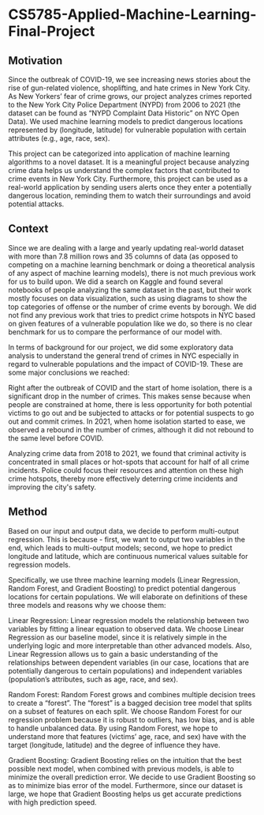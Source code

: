 # CS5785-Applied-Machine-Learning-Final-Project

## Motivation
Since the outbreak of COVID-19, we see increasing news stories about the rise of gun-related violence, shoplifting, and hate crimes in New York City. As New Yorkers’ fear of crime grows, our project analyzes crimes reported to the New York City Police Department (NYPD) from 2006 to 2021 (the dataset can be found as “NYPD Complaint Data Historic” on NYC Open Data). We used machine learning models to predict dangerous locations represented by (longitude, latitude) for vulnerable population with certain attributes (e.g., age, race, sex). 

This project can be categorized into application of machine learning algorithms to a novel dataset. It is a meaningful project because analyzing crime data helps us understand the complex factors that contributed to crime events in New York City. Furthermore, this project can be used as a real-world application by sending users alerts once they enter a potentially dangerous location, reminding them to watch their surroundings and avoid potential attacks.  

## Context
Since we are dealing with a large and yearly updating real-world dataset with more than 7.8 million rows and 35 columns of data (as opposed to competing on a machine learning benchmark or doing a theoretical analysis of any aspect of machine learning models), there is not much previous work for us to build upon. We did a search on Kaggle and found several notebooks of people analyzing the same dataset in the past, but their work mostly focuses on data visualization, such as using diagrams to show the top categories of offense or the number of crime events by borough. We did not find any previous work that tries to predict crime hotspots in NYC based on given features of a vulnerable population like we do, so there is no clear benchmark for us to compare the performance of our model with. 
  
In terms of background for our project, we did some exploratory data analysis to understand the general trend of crimes in NYC especially in regard to vulnerable populations and the impact of COVID-19. These are some major conclusions we reached:

Right after the outbreak of COVID and the start of home isolation, there is a significant drop in the number of crimes. This makes sense because when people are constrained at home, there is less opportunity for both potential victims to go out and be subjected to attacks or for potential suspects to go out and commit crimes. In 2021, when home isolation started to ease, we observed a rebound in the number of crimes, although it did not rebound to the same level before COVID.

Analyzing crime data from 2018 to 2021, we found that criminal activity is concentrated in small places or hot-spots that account for half of all crime incidents. Police could focus their resources and attention on these high crime hotspots, thereby more effectively deterring crime incidents and improving the city's safety.

## Method
Based on our input and output data, we decide to perform multi-output regression. This is because - first, we want to output two variables in the end, which leads to multi-output models; second, we hope to predict longitude and latitude, which are continuous numerical values suitable for regression models.  

Specifically, we use three machine learning models (Linear Regression, Random Forest, and Gradient Boosting) to predict potential dangerous locations for certain populations. We will elaborate on definitions of these three models and reasons why we choose them:

Linear Regression: Linear regression models the relationship between two variables by fitting a linear equation to observed data. We choose Linear Regression as our baseline model, since it is relatively simple in the underlying logic and more interpretable than other advanced models. Also, Linear Regression allows us to gain a basic understanding of the relationships between dependent variables (in our case, locations that are potentially dangerous to certain populations) and independent variables (population’s attributes, such as age, race, and sex). 

Random Forest: Random Forest grows and combines multiple decision trees to create a “forest”. The “forest” is a bagged decision tree model that splits on a subset of features on each split. We choose Random Forest for our regression problem because it is robust to outliers, has low bias, and is able to handle unbalanced data. By using Random Forest, we hope to understand more that features (victims’ age, race, and sex) have with the target (longitude, latitude) and the degree of influence they have. 

Gradient Boosting: Gradient Boosting relies on the intuition that the best possible next model, when combined with previous models, is able to minimize the overall prediction error. We decide to use Gradient Boosting so as to minimize bias error of the model. Furthermore, since our dataset is large, we hope that Gradient Boosting helps us get accurate predictions with high prediction speed. 
